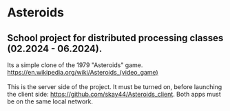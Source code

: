 # Asteroids
## School project for distributed processing classes (02.2024 - 06.2024). 

Its a simple clone of the 1979 "Asteroids" game. https://en.wikipedia.org/wiki/Asteroids_(video_game) <br /><br />
This is the server side of the project. It must be turned on, before launching the client side: https://github.com/skay44/Asteroids_client. 
Both apps must be on the same local network.
